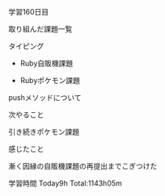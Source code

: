 学習160日目

取り組んだ課題一覧

タイピング

- Ruby自販機課題

- Rubyポケモン課題

pushメソッドについて

次やること

引き続きポケモン課題

感じたこと

漸く因縁の自販機課題の再提出までこぎつけた

学習時間 Today9h Total:1143h05m